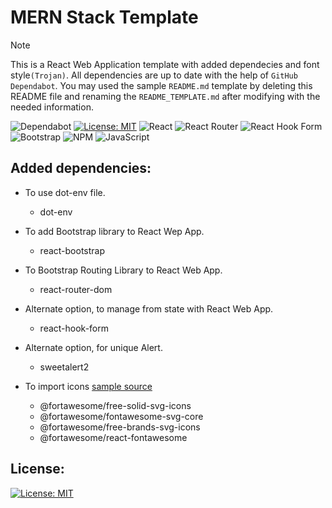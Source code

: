 # MERN Stack Template

> [!NOTE]
> This is a React Web Application template with added dependecies and font style`(Trojan)`. All dependencies are up to date with the help of `GitHub Dependabot`. You may used the sample `README.md` template by deleting this README file and renaming the `README_TEMPLATE.md` after modifying with the needed information.

![Dependabot](https://img.shields.io/badge/dependabot-025E8C?style=for-the-badge&logo=dependabot&logoColor=white) [![License: MIT](https://img.shields.io/badge/License-MIT-yellow.svg)](./LICENSE) ![React](https://img.shields.io/badge/react-%2320232a.svg?style=for-the-badge&logo=react&logoColor=%2361DAFB) ![React Router](https://img.shields.io/badge/React_Router-CA4245?style=for-the-badge&logo=react-router&logoColor=white) ![React Hook Form](https://img.shields.io/badge/React%20Hook%20Form-%23EC5990.svg?style=for-the-badge&logo=reacthookform&logoColor=white) ![Bootstrap](https://img.shields.io/badge/bootstrap-%238511FA.svg?style=for-the-badge&logo=bootstrap&logoColor=white) ![NPM](https://img.shields.io/badge/NPM-%23CB3837.svg?style=for-the-badge&logo=npm&logoColor=white) ![JavaScript](https://img.shields.io/badge/javascript-%23323330.svg?style=for-the-badge&logo=javascript&logoColor=%23F7DF1E)


## Added dependencies:
- To use dot-env file.
	- dot-env
- To add Bootstrap library to React Wep App.
	- react-bootstrap

- To Bootstrap Routing Library to React Web App.
	- react-router-dom

- Alternate option, to manage from state with React Web App.
	- react-hook-form

- Alternate option, for unique Alert.
	- sweetalert2

- To import icons [sample source](https://fontawesome.com/)
	- @fortawesome/free-solid-svg-icons
	- @fortawesome/fontawesome-svg-core
	- @fortawesome/free-brands-svg-icons
	- @fortawesome/react-fontawesome

## License:
[![License: MIT](https://img.shields.io/badge/License-MIT-yellow.svg)](./LICENSE)

